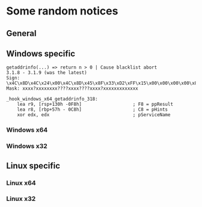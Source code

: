 # Some random notices

## General
## Windows specific
```
getaddrinfo(...) => return n > 0 | Cause blacklist abort
3.1.8 - 3.1.9 (was the latest)
Sign: \x4C\x8D\x4C\x24\x00\x4C\x8D\x45\x8F\x33\xD2\xFF\x15\x00\x00\x00\x00\x85\xC0\x0F\x85\x00\x00\x00\x00\x48\x8B\x44\x24\x00\x8B\x48\x04\x83\xF9\x17\x75\x05\x8D\x79\xEA\xEB\x0C
Mask: xxxx?xxxxxxxx????xxxx????xxxx?xxxxxxxxxxxxx

_hook_windows_x64_getaddrinfo_318:
    lea r9, [rsp+130h -0F8h]                   ; F8 = ppResult
    lea r8, [rbp+57h - 0C8h]                   ; C8 = pHints
    xor edx, edx                               ; pServiceName

```
### Windows x64
### Windows x32

## Linux specific
### Linux x64
### Linux x32
